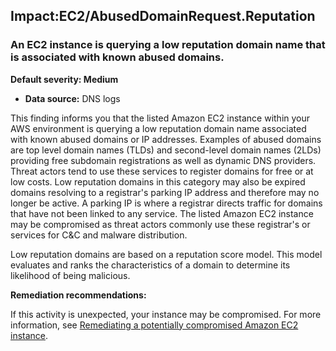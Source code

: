 

Impact:EC2/AbusedDomainRequest.Reputation
-----------------------------------------

### An EC2 instance is querying a low reputation domain name that is associated with known abused domains.

**Default severity: Medium**

* **Data source:** DNS logs

This finding informs you that the listed Amazon EC2 instance within your AWS environment is querying a low reputation domain name associated with known abused domains or IP addresses. Examples of abused domains are top level domain names (TLDs) and second-level domain names (2LDs) providing free subdomain registrations as well as dynamic DNS providers. Threat actors tend to use these services to register domains for free or at low costs. Low reputation domains in this category may also be expired domains resolving to a registrar's parking IP address and therefore may no longer be active. A parking IP is where a registrar directs traffic for domains that have not been linked to any service. The listed Amazon EC2 instance may be compromised as threat actors commonly use these registrar's or services for C&C and malware distribution.

Low reputation domains are based on a reputation score model. This model evaluates and ranks the characteristics of a domain to determine its likelihood of being malicious.

**Remediation recommendations:**

If this activity is unexpected, your instance may be compromised. For more information, see [Remediating a potentially compromised Amazon EC2 instance](https://docs.aws.amazon.com/guardduty/latest/ug/compromised-ec2.html).

